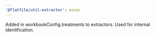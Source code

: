 ```yaml
---
'@flatfile/util-extractor': minor
---
```


Added in workbookConfig.treatments to extractors. Used for internal identification.
